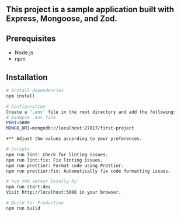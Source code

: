 ## This project is a sample application built with Express, Mongoose, and Zod.

## Prerequisites

- Node.js
- npm

## Installation

```bash
# Install dependencies
npm install

# Configuration
Create a '.env' file in the root directory and add the following:
# Example .env file
PORT=5000
MONGO_URI=mongodb://localhost:27017/first-project

+** Adjust the values according to your preferences.

# Scripts
npm run lint: Check for linting issues.
npm run lint:fix: Fix linting issues.
npm run prettier: Format code using Prettier.
npm run prettier:fix: Automatically fix code formatting issues.

# run the server locally by
npm run start:dev
Visit http://localhost:5000 in your browser.

# Build for Production
npm run build
```
